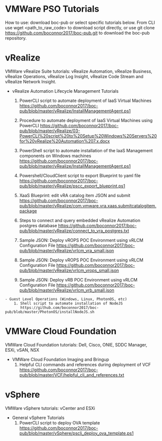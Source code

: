 # VMWare PSO Tutorials
How to use: download boc-pub or select specific tutorials below. From CLI use wget <path_to_raw_code> to download script directly, or use git clone https://github.com/boconnor2017/boc-pub.git to download the boc-pub repository. 

# vRealize
VMWare vRealize Suite tutorials: vRealize Automation, vRealize Business, vRealize Operations, vRealize Log Insight, vRealize Code Stream and vRealize Network Insight. 

   - vRealize Automation Lifecycle Management Tutorials
        1. PowerCLI script to automate deployment of IaaS Virtual Machines
           https://github.com/boconnor2017/boc-pub/blob/master/vRealize/InstallManagementAgent.ps1 
           
        2. Procedure to automate deployment of IaaS Virtual Machines using PowerCLI
           https://github.com/boconnor2017/boc-pub/blob/master/vRealize/03-PowerCLI%20script%20to%20Setup%20Windows%20Servers%20for%20vRealize%20Automation%207.x.docx
           
        3. PowerShell script to automate installation of the IaaS Management components on Windows machines
           https://github.com/boconnor2017/boc-pub/blob/master/vRealize/InstallManagementAgent.ps1  
           
        4. Powershell/CloudClient script to export Blueprint to yaml file
           https://github.com/boconnor2017/boc-pub/blob/master/vRealize/pscc_export_blueprint.ps1
           
        5. XaaS Blueprint: edit vRA catalog item JSON and submit
           https://github.com/boconnor2017/boc-pub/blob/master/vRealize/com.vmware.vra.xaas.submitcatalogitem.package
           
        6. Steps to connect and query embedded vRealize Automation postgres database
           https://github.com/boconnor2017/boc-pub/blob/master/vRealize/connect_to_vra_postgres.txt 
           
        7. Sample JSON: Deploy vROPS POC Environment using vRLCM Configuration File
           https://github.com/boconnor2017/boc-pub/blob/master/vRealize/vrlcm_vra_small.json
           
        8. Sample JSON: Deploy vROPS POC Environment using vRLCM Configuration File
           https://github.com/boconnor2017/boc-pub/blob/master/vRealize/vrlcm_vrops_small.json
           
        9. Sample JSON: Deploy vRB POC Environment using vRLCM Configuration File
           https://github.com/boconnor2017/boc-pub/blob/master/vRealize/vrlcm_vrb_small.json

           
    - Guest Level Operations (Windows, Linux, PhotonOS, etc)
        1. Shell script to automate installation of NodeJS
           https://github.com/boconnor2017/boc-pub/blob/master/PhotonOS/installNodeJS.sh


# VMWare Cloud Foundation
VMWare Cloud Foundation tutorials: Dell, Cisco, ONIE, SDDC Manager, ESXi, vSAN, NSX

   - VMWare Cloud Foundation Imaging and Bringup 
       1. Helpful CLI commands and references during deployment of VCF
          https://github.com/boconnor2017/boc-pub/blob/master/VCF/helpful_cli_and_references.txt

# vSphere
VMWare vSphere tutorials: vCenter and ESXi

   - General vSphere Tutorials
       1. PowerCLI script to deploy OVA template
          https://github.com/boconnor2017/boc-pub/blob/master/vSphere/pscli_deploy_ova_template.ps1  
